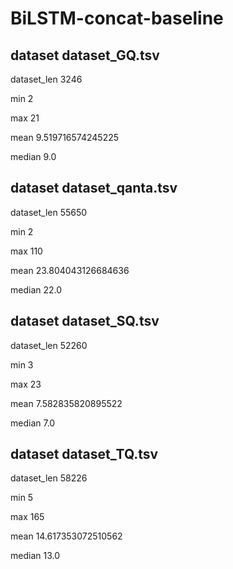 # BiLSTM-concat-baseline
## dataset dataset_GQ.tsv

dataset_len 3246

min 2

max 21

mean 9.519716574245225

median 9.0

## dataset dataset_qanta.tsv

dataset_len 55650

min 2

max 110

mean 23.804043126684636

median 22.0

## dataset dataset_SQ.tsv

dataset_len 52260

min 3

max 23

mean 7.582835820895522

median 7.0

## dataset dataset_TQ.tsv

dataset_len 58226

min 5

max 165

mean 14.617353072510562

median 13.0
